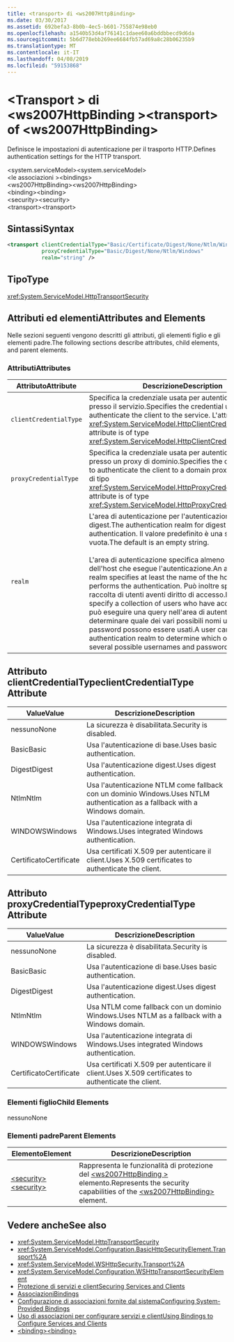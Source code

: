 ```yaml
---
title: <transport> di <ws2007HttpBinding>
ms.date: 03/30/2017
ms.assetid: 692befa3-8b0b-4ec5-b601-755874e98eb0
ms.openlocfilehash: a1540b53d4af76141c1daee60a6bddbbecd9d6da
ms.sourcegitcommit: 5b6d778ebb269ee6684fb57ad69a8c28b06235b9
ms.translationtype: MT
ms.contentlocale: it-IT
ms.lasthandoff: 04/08/2019
ms.locfileid: "59153868"
---
```

# <a name="transport-of-ws2007httpbinding"></a><span data-ttu-id="a9c03-102">\<Transport > di \<ws2007HttpBinding ></span><span class="sxs-lookup"><span data-stu-id="a9c03-102">\<transport> of \<ws2007HttpBinding></span></span>
<span data-ttu-id="a9c03-103">Definisce le impostazioni di autenticazione per il trasporto HTTP.</span><span class="sxs-lookup"><span data-stu-id="a9c03-103">Defines authentication settings for the HTTP transport.</span></span>  
  
 <span data-ttu-id="a9c03-104">\<system.serviceModel></span><span class="sxs-lookup"><span data-stu-id="a9c03-104">\<system.serviceModel></span></span>  
<span data-ttu-id="a9c03-105">\<le associazioni ></span><span class="sxs-lookup"><span data-stu-id="a9c03-105">\<bindings></span></span>  
<span data-ttu-id="a9c03-106">\<ws2007HttpBinding></span><span class="sxs-lookup"><span data-stu-id="a9c03-106">\<ws2007HttpBinding></span></span>  
<span data-ttu-id="a9c03-107">\<binding></span><span class="sxs-lookup"><span data-stu-id="a9c03-107">\<binding></span></span>  
<span data-ttu-id="a9c03-108">\<security></span><span class="sxs-lookup"><span data-stu-id="a9c03-108">\<security></span></span>  
<span data-ttu-id="a9c03-109">\<transport></span><span class="sxs-lookup"><span data-stu-id="a9c03-109">\<transport></span></span>  
  
## <a name="syntax"></a><span data-ttu-id="a9c03-110">Sintassi</span><span class="sxs-lookup"><span data-stu-id="a9c03-110">Syntax</span></span>  
  
```xml  
<transport clientCredentialType="Basic/Certificate/Digest/None/Ntlm/Windows"
           proxyCredentialType="Basic/Digest/None/Ntlm/Windows"
           realm="string" />
```  
  
## <a name="type"></a><span data-ttu-id="a9c03-111">Tipo</span><span class="sxs-lookup"><span data-stu-id="a9c03-111">Type</span></span>  
 <xref:System.ServiceModel.HttpTransportSecurity>  
  
## <a name="attributes-and-elements"></a><span data-ttu-id="a9c03-112">Attributi ed elementi</span><span class="sxs-lookup"><span data-stu-id="a9c03-112">Attributes and Elements</span></span>  
 <span data-ttu-id="a9c03-113">Nelle sezioni seguenti vengono descritti gli attributi, gli elementi figlio e gli elementi padre.</span><span class="sxs-lookup"><span data-stu-id="a9c03-113">The following sections describe attributes, child elements, and parent elements.</span></span>  
  
### <a name="attributes"></a><span data-ttu-id="a9c03-114">Attributi</span><span class="sxs-lookup"><span data-stu-id="a9c03-114">Attributes</span></span>  
  
|<span data-ttu-id="a9c03-115">Attributo</span><span class="sxs-lookup"><span data-stu-id="a9c03-115">Attribute</span></span>|<span data-ttu-id="a9c03-116">Descrizione</span><span class="sxs-lookup"><span data-stu-id="a9c03-116">Description</span></span>|  
|---------------|-----------------|  
|`clientCredentialType`|<span data-ttu-id="a9c03-117">Specifica la credenziale usata per autenticare il client presso il servizio.</span><span class="sxs-lookup"><span data-stu-id="a9c03-117">Specifies the credential used to authenticate the client to the service.</span></span> <span data-ttu-id="a9c03-118">L'attributo è di tipo <xref:System.ServiceModel.HttpClientCredentialType>.</span><span class="sxs-lookup"><span data-stu-id="a9c03-118">This attribute is of type <xref:System.ServiceModel.HttpClientCredentialType>.</span></span>|  
|`proxyCredentialType`|<span data-ttu-id="a9c03-119">Specifica la credenziale usata per autenticare il client presso un proxy di dominio.</span><span class="sxs-lookup"><span data-stu-id="a9c03-119">Specifies the credential used to authenticate the client to a domain proxy.</span></span> <span data-ttu-id="a9c03-120">L'attributo è di tipo <xref:System.ServiceModel.HttpProxyCredentialType>.</span><span class="sxs-lookup"><span data-stu-id="a9c03-120">This attribute is of type <xref:System.ServiceModel.HttpProxyCredentialType>.</span></span>|  
|`realm`|<span data-ttu-id="a9c03-121">L'area di autenticazione per l'autenticazione di base o digest.</span><span class="sxs-lookup"><span data-stu-id="a9c03-121">The authentication realm for digest or basic authentication.</span></span> <span data-ttu-id="a9c03-122">Il valore predefinito è una stringa vuota.</span><span class="sxs-lookup"><span data-stu-id="a9c03-122">The default is an empty string.</span></span><br /><br /> <span data-ttu-id="a9c03-123">L'area di autenticazione specifica almeno il nome dell'host che esegue l'autenticazione.</span><span class="sxs-lookup"><span data-stu-id="a9c03-123">An authentication realm specifies at least the name of the host that performs the authentication.</span></span> <span data-ttu-id="a9c03-124">Può inoltre specificare una raccolta di utenti aventi diritto di accesso.</span><span class="sxs-lookup"><span data-stu-id="a9c03-124">It can also specify a collection of users who have access.</span></span> <span data-ttu-id="a9c03-125">Un utente può eseguire una query nell'area di autenticazione per determinare quale dei vari possibili nomi utente e password possono essere usati.</span><span class="sxs-lookup"><span data-stu-id="a9c03-125">A user can query the authentication realm to determine which one of the several possible usernames and passwords can be used.</span></span>|  
  
## <a name="clientcredentialtype-attribute"></a><span data-ttu-id="a9c03-126">Attributo clientCredentialType</span><span class="sxs-lookup"><span data-stu-id="a9c03-126">clientCredentialType Attribute</span></span>  
  
|<span data-ttu-id="a9c03-127">Value</span><span class="sxs-lookup"><span data-stu-id="a9c03-127">Value</span></span>|<span data-ttu-id="a9c03-128">Descrizione</span><span class="sxs-lookup"><span data-stu-id="a9c03-128">Description</span></span>|  
|-----------|-----------------|  
|<span data-ttu-id="a9c03-129">nessuno</span><span class="sxs-lookup"><span data-stu-id="a9c03-129">None</span></span>|<span data-ttu-id="a9c03-130">La sicurezza è disabilitata.</span><span class="sxs-lookup"><span data-stu-id="a9c03-130">Security is disabled.</span></span>|  
|<span data-ttu-id="a9c03-131">Basic</span><span class="sxs-lookup"><span data-stu-id="a9c03-131">Basic</span></span>|<span data-ttu-id="a9c03-132">Usa l'autenticazione di base.</span><span class="sxs-lookup"><span data-stu-id="a9c03-132">Uses basic authentication.</span></span>|  
|<span data-ttu-id="a9c03-133">Digest</span><span class="sxs-lookup"><span data-stu-id="a9c03-133">Digest</span></span>|<span data-ttu-id="a9c03-134">Usa l'autenticazione digest.</span><span class="sxs-lookup"><span data-stu-id="a9c03-134">Uses digest authentication.</span></span>|  
|<span data-ttu-id="a9c03-135">Ntlm</span><span class="sxs-lookup"><span data-stu-id="a9c03-135">Ntlm</span></span>|<span data-ttu-id="a9c03-136">Usa l'autenticazione NTLM come fallback con un dominio Windows.</span><span class="sxs-lookup"><span data-stu-id="a9c03-136">Uses NTLM authentication as a fallback with a Windows domain.</span></span>|  
|<span data-ttu-id="a9c03-137">WINDOWS</span><span class="sxs-lookup"><span data-stu-id="a9c03-137">Windows</span></span>|<span data-ttu-id="a9c03-138">Usa l'autenticazione integrata di Windows.</span><span class="sxs-lookup"><span data-stu-id="a9c03-138">Uses integrated Windows authentication.</span></span>|  
|<span data-ttu-id="a9c03-139">Certificato</span><span class="sxs-lookup"><span data-stu-id="a9c03-139">Certificate</span></span>|<span data-ttu-id="a9c03-140">Usa certificati X.509 per autenticare il client.</span><span class="sxs-lookup"><span data-stu-id="a9c03-140">Uses X.509 certificates to authenticate the client.</span></span>|  
  
## <a name="proxycredentialtype-attribute"></a><span data-ttu-id="a9c03-141">Attributo proxyCredentialType</span><span class="sxs-lookup"><span data-stu-id="a9c03-141">proxyCredentialType Attribute</span></span>  
  
|<span data-ttu-id="a9c03-142">Value</span><span class="sxs-lookup"><span data-stu-id="a9c03-142">Value</span></span>|<span data-ttu-id="a9c03-143">Descrizione</span><span class="sxs-lookup"><span data-stu-id="a9c03-143">Description</span></span>|  
|-----------|-----------------|  
|<span data-ttu-id="a9c03-144">nessuno</span><span class="sxs-lookup"><span data-stu-id="a9c03-144">None</span></span>|<span data-ttu-id="a9c03-145">La sicurezza è disabilitata.</span><span class="sxs-lookup"><span data-stu-id="a9c03-145">Security is disabled.</span></span>|  
|<span data-ttu-id="a9c03-146">Basic</span><span class="sxs-lookup"><span data-stu-id="a9c03-146">Basic</span></span>|<span data-ttu-id="a9c03-147">Usa l'autenticazione di base.</span><span class="sxs-lookup"><span data-stu-id="a9c03-147">Uses basic authentication.</span></span>|  
|<span data-ttu-id="a9c03-148">Digest</span><span class="sxs-lookup"><span data-stu-id="a9c03-148">Digest</span></span>|<span data-ttu-id="a9c03-149">Usa l'autenticazione digest.</span><span class="sxs-lookup"><span data-stu-id="a9c03-149">Uses digest authentication.</span></span>|  
|<span data-ttu-id="a9c03-150">Ntlm</span><span class="sxs-lookup"><span data-stu-id="a9c03-150">Ntlm</span></span>|<span data-ttu-id="a9c03-151">Usa NTLM come fallback con un dominio Windows.</span><span class="sxs-lookup"><span data-stu-id="a9c03-151">Uses NTLM as a fallback with a Windows domain.</span></span>|  
|<span data-ttu-id="a9c03-152">WINDOWS</span><span class="sxs-lookup"><span data-stu-id="a9c03-152">Windows</span></span>|<span data-ttu-id="a9c03-153">Usa l'autenticazione integrata di Windows.</span><span class="sxs-lookup"><span data-stu-id="a9c03-153">Uses integrated Windows authentication.</span></span>|  
|<span data-ttu-id="a9c03-154">Certificato</span><span class="sxs-lookup"><span data-stu-id="a9c03-154">Certificate</span></span>|<span data-ttu-id="a9c03-155">Usa certificati X.509 per autenticare il client.</span><span class="sxs-lookup"><span data-stu-id="a9c03-155">Uses X.509 certificates to authenticate the client.</span></span>|  
  
### <a name="child-elements"></a><span data-ttu-id="a9c03-156">Elementi figlio</span><span class="sxs-lookup"><span data-stu-id="a9c03-156">Child Elements</span></span>  
 <span data-ttu-id="a9c03-157">nessuno</span><span class="sxs-lookup"><span data-stu-id="a9c03-157">None</span></span>  
  
### <a name="parent-elements"></a><span data-ttu-id="a9c03-158">Elementi padre</span><span class="sxs-lookup"><span data-stu-id="a9c03-158">Parent Elements</span></span>  
  
|<span data-ttu-id="a9c03-159">Elemento</span><span class="sxs-lookup"><span data-stu-id="a9c03-159">Element</span></span>|<span data-ttu-id="a9c03-160">Descrizione</span><span class="sxs-lookup"><span data-stu-id="a9c03-160">Description</span></span>|  
|-------------|-----------------|  
|[<span data-ttu-id="a9c03-161">\<security></span><span class="sxs-lookup"><span data-stu-id="a9c03-161">\<security></span></span>](../../../../../docs/framework/configure-apps/file-schema/wcf/security-of-ws2007httpbinding.md)|<span data-ttu-id="a9c03-162">Rappresenta le funzionalità di protezione del [ \<ws2007HttpBinding >](../../../../../docs/framework/configure-apps/file-schema/wcf/ws2007httpbinding.md) elemento.</span><span class="sxs-lookup"><span data-stu-id="a9c03-162">Represents the security capabilities of the [\<ws2007HttpBinding>](../../../../../docs/framework/configure-apps/file-schema/wcf/ws2007httpbinding.md) element.</span></span>|  
  
## <a name="see-also"></a><span data-ttu-id="a9c03-163">Vedere anche</span><span class="sxs-lookup"><span data-stu-id="a9c03-163">See also</span></span>

- <xref:System.ServiceModel.HttpTransportSecurity>
- <xref:System.ServiceModel.Configuration.BasicHttpSecurityElement.Transport%2A>
- <xref:System.ServiceModel.WSHttpSecurity.Transport%2A>
- <xref:System.ServiceModel.Configuration.WSHttpTransportSecurityElement>
- [<span data-ttu-id="a9c03-164">Protezione di servizi e client</span><span class="sxs-lookup"><span data-stu-id="a9c03-164">Securing Services and Clients</span></span>](../../../../../docs/framework/wcf/feature-details/securing-services-and-clients.md)
- [<span data-ttu-id="a9c03-165">Associazioni</span><span class="sxs-lookup"><span data-stu-id="a9c03-165">Bindings</span></span>](../../../../../docs/framework/wcf/bindings.md)
- [<span data-ttu-id="a9c03-166">Configurazione di associazioni fornite dal sistema</span><span class="sxs-lookup"><span data-stu-id="a9c03-166">Configuring System-Provided Bindings</span></span>](../../../../../docs/framework/wcf/feature-details/configuring-system-provided-bindings.md)
- [<span data-ttu-id="a9c03-167">Uso di associazioni per configurare servizi e client</span><span class="sxs-lookup"><span data-stu-id="a9c03-167">Using Bindings to Configure Services and Clients</span></span>](../../../../../docs/framework/wcf/using-bindings-to-configure-services-and-clients.md)
- [<span data-ttu-id="a9c03-168">\<binding></span><span class="sxs-lookup"><span data-stu-id="a9c03-168">\<binding></span></span>](../../../../../docs/framework/misc/binding.md)
